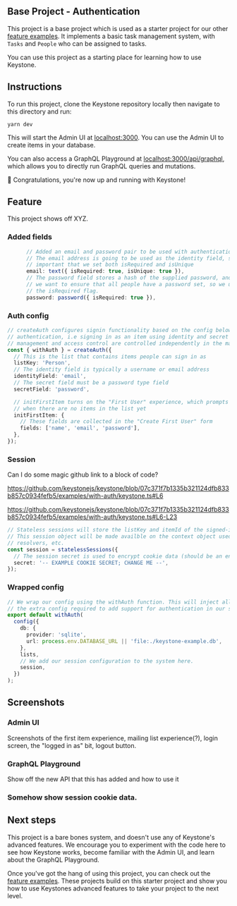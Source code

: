 ## Base Project - Authentication

This project is a base project which is used as a starter project for our other [feature examples](../).
It implements a basic task management system, with `Tasks` and `People` who can be assigned to tasks.

You can use this project as a starting place for learning how to use Keystone.

## Instructions

To run this project, clone the Keystone repository locally then navigate to this directory and run:

```shell
yarn dev
```

This will start the Admin UI at [localhost:3000](http://localhost:3000).
You can use the Admin UI to create items in your database.

You can also access a GraphQL Playground at [localhost:3000/api/graphql](http://localhost:3000/api/graphql), which allows you to directly run GraphQL queries and mutations.

🚀 Congratulations, you're now up and running with Keystone!

## Feature

This project shows off XYZ.

### Added fields

```typescript
      // Added an email and password pair to be used with authentication
      // The email address is going to be used as the identity field, so it's
      // important that we set both isRequired and isUnique
      email: text({ isRequired: true, isUnique: true }),
      // The password field stores a hash of the supplied password, and
      // we want to ensure that all people have a password set, so we use
      // the isRequired flag.
      password: password({ isRequired: true }),
```

### Auth config

```typescript
// createAuth configures signin functionality based on the config below. Note this only implements
// authentication, i.e signing in as an item using identity and secret fields in a list. Session
// management and access control are controlled independently in the main keystone config.
const { withAuth } = createAuth({
  // This is the list that contains items people can sign in as
  listKey: 'Person',
  // The identity field is typically a username or email address
  identityField: 'email',
  // The secret field must be a password type field
  secretField: 'password',

  // initFirstItem turns on the "First User" experience, which prompts you to create a new user
  // when there are no items in the list yet
  initFirstItem: {
    // These fields are collected in the "Create First User" form
    fields: ['name', 'email', 'password'],
  },
});
```

### Session

Can I do some magic github link to a block of code?

<insert file:range here>

https://github.com/keystonejs/keystone/blob/07c371f7b1335b321124dfb833b857c0934fefb5/examples/with-auth/keystone.ts#L6

https://github.com/keystonejs/keystone/blob/07c371f7b1335b321124dfb833b857c0934fefb5/examples/with-auth/keystone.ts#L6-L23

```typescript
// Stateless sessions will store the listKey and itemId of the signed-in user in a cookie.
// This session object will be made availble on the context object used in hooks, access-control,
// resolvers, etc.
const session = statelessSessions({
  // The session secret is used to encrypt cookie data (should be an environment variable)
  secret: '-- EXAMPLE COOKIE SECRET; CHANGE ME --',
});
```

### Wrapped config

```typescript
// We wrap our config using the withAuth function. This will inject all
// the extra config required to add support for authentication in our system.
export default withAuth(
  config({
    db: {
      provider: 'sqlite',
      url: process.env.DATABASE_URL || 'file:./keystone-example.db',
    },
    lists,
    // We add our session configuration to the system here.
    session,
  })
);
```

## Screenshots

### Admin UI

Screenshots of the first item experience, mailing list experience(?), login screen, the "logged in as" bit, logout button.

### GraphQL Playground

Show off the new API that this has added and how to use it

### Somehow show session cookie data.

## Next steps

This project is a bare bones system, and doesn't use any of Keystone's advanced features.
We encourage you to experiment with the code here to see how Keystone works, become familiar with the Admin UI, and learn about the GraphQL Playground.

Once you've got the hang of using this project, you can check out the [feature examples](../).
These projects build on this starter project and show you how to use Keystones advanced features to take your project to the next level.
